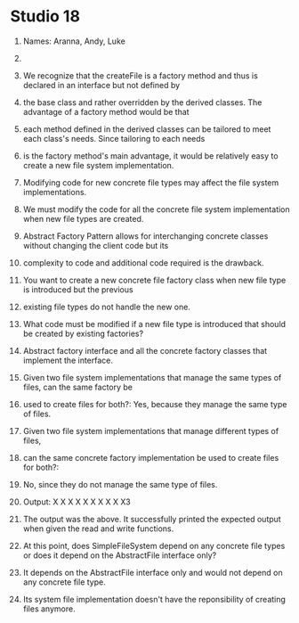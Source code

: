 # Studio 18


1. Names: Aranna, Andy, Luke
2. 
3. We recognize that the createFile is a factory method and thus is declared in an interface but not defined by 
4. the base class and rather overridden by the derived classes. The advantage of a factory method would be that
5. each method defined in the derived classes can be tailored to meet each class's needs. Since tailoring to each needs
6. is the factory method's main advantage, it would be relatively easy to create a new file system implementation.
7. Modifying code for new concrete file types may affect the file system implementations.
8. We must modify the code for all the concrete file system implementation when new file types are created.

9. Abstract Factory Pattern allows for interchanging concrete classes without changing the client code but its
10. complexity to code and additional code required is the drawback. 
11. You want to create a new concrete file factory class when new file type is introduced but the previous
12. existing file types do not handle the new one.
13. What code must be modified if a new file type is introduced that should be created by existing factories?
14. Abstract factory interface and all the concrete factory classes that implement the interface.
15. Given two file system implementations that manage the same types of files, can the same factory be
16. used to create files for both?: Yes, because they manage the same type of files. 
17. Given two file system implementations that manage different types of files, 
18. can the same concrete factory implementation be used to create files for both?:
19. No, since they do not manage the same type of files.

20. Output:
X X
X
X X
X X X X X3
21. The output was the above. It successfully printed the expected output when given the read and write functions.

22.  At this point, does SimpleFileSystem depend on any concrete file types or does
     it depend on the AbstractFile interface only?
23. It depends on the AbstractFile interface only and would not depend on any concrete file type.
24. Its system file implementation doesn't have the reponsibility of creating files anymore.



